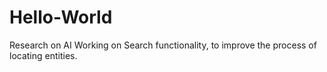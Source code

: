 # Hello-World
Research on AI
Working on Search functionality, to improve the process of locating entities.

